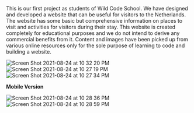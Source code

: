

This is our first project as students of Wild Code School. We have designed and developed a website that can be useful for visitors to the Netherlands. The website has some basic but comprehensive information on places to visit and activities for visitors during their stay. This website is created completely for educational purposes and we do not intend to derive any commercial benefits from it. Content and images have been picked up from various online resources only for the sole purpose of learning to code and building a website.


![Screen Shot 2021-08-24 at 10 32 20 PM](https://user-images.githubusercontent.com/78755069/130685901-8e6b247f-9bb8-44ee-8d65-d64ab6cfa4b8.png)
![Screen Shot 2021-08-24 at 10 27 19 PM](https://user-images.githubusercontent.com/78755069/130685933-68e56e33-b684-4dfb-80f6-42e8292428bb.png)
![Screen Shot 2021-08-24 at 10 27 34 PM](https://user-images.githubusercontent.com/78755069/130685961-b7c38193-7184-4d4f-87ee-28fc0766fab4.png)

**Mobile Version**


![Screen Shot 2021-08-24 at 10 28 36 PM](https://user-images.githubusercontent.com/78755069/130686180-dec309e4-0cb9-484b-b4bf-f5596734141d.png)
![Screen Shot 2021-08-24 at 10 28 59 PM](https://user-images.githubusercontent.com/78755069/130686200-6a924b86-af3a-420c-91bf-d43c10a99e4c.png)
